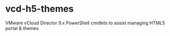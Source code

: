 # vcd-h5-themes
VMware vCloud Director 9.x PowerShell cmdlets to assist managing HTML5 portal &amp; themes
